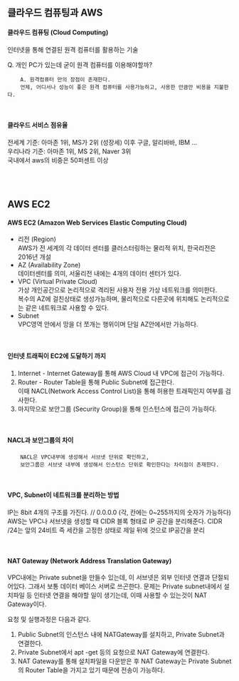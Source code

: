 
## 클라우드 컴퓨팅과 AWS


#### 클라우드 컴퓨팅 (Cloud Computing)

인터넷을 통해 연결된 원격 컴퓨터를 활용하는 기술

Q. 개인 PC가 있는데 굳이 원격 컴퓨터를 이용해야할까?

        A. 원격컴퓨터 만의 장점이 존재한다. 
        언제, 어디서나 성능이 좋은 원격 컴퓨터를 사용가능하고, 사용한 만큼만 비용을 지불한다.
<br>

#### 클라우드 서비스 점유율
전세계 기준: 아마존 1위, MS가 2위 (성장세) 이후 구글, 알리바바, IBM ...
<br>우리나라 기준: 아마존 1위, MS 2위, Naver 3위
<br>국내에서 aws의 비중은 50퍼센트 이상 

<br>
<br>

## AWS EC2

#### AWS EC2 (Amazon Web Services Elastic Computing Cloud)
- 리전 (Region)
<br>AWS가 전 세계의 각 데이터 센터를 클러스터링하는 물리적 위치, 한국리전은 2016년 개설
- AZ (Availability Zone)
<br>데이터센터를 의미, 서울리전 내에는 4개의 데이터 센터가 있다.
- VPC (Virtual Private Cloud)
<br>가상 개인공간으로 논리적으로 격리된 사용자 전용 가상 네트워크를 의미한다.
<br>복수의 AZ에 걸친상태로 생성가능하며, 물리적으로 다른곳에 위치해도 논리적으로는 같은 네트워크로 사용할 수 있다.
- Subnet
<br>VPC영역 안에서 망을 더 쪼개는 행위이며 단일 AZ안에서만 가능하다.
<br>

#### 인터넷 트래픽이 EC2에 도달하기 까지
1. Internet - Internet Gateway를 통해 AWS Cloud 내 VPC에 접근이 가능하다.
2. Router - Router Table을 통해 Public Subnet에 접근한다. <br>이때 NACL(Network Access Control List)을 통해 허용한 트래픽인지 여부를 검사한다.
3. 마지막으로 보안그룹 (Security Group)을 통해 인스턴스에 접근이 가능하다.

<br>

#### NACL과 보안그룹의 차이

        NACL은 VPC내부에 생성해서 서브넷 단위로 확인하고,
        보안그룹은 서브넷 내부에 생성해서 인스턴스 단위로 확인한다는 차이점이 존재한다.

<br>

#### VPC, Subnet이 네트워크를 분리하는 방법
IP는 8bit 4개의 구조를 가진다. // 0.0.0.0 (각, 칸에는 0~255까지의 숫자가 가능하다)
AWS는 VPC나 서브넷을 생성할 때 CIDR 블록 형태로 IP 공간을 분리해준다.
CIDR /24는 앞의 24비트 즉 세칸을 고정한 상태로 제일 뒤에 것으로 IP공간을 분리

<br>

#### NAT Gateway (Network Address Translation Gateway)
VPC내에는 Private subnet을 만들수 있는데, 이 서브넷은 외부 인터넷 연결과 단절되어있다. 그래서 보통 데이터 베이스 서버로 쓰곤한다.
문제는 Private subnet내에서 설치파일 등 인터넷 연결을 해야할 일이 생기는데, 이때 사용할 수 있는것이 NAT Gateway이다.

요청 및 실행과정은 다음과 같다.
1. Public Subnet의 인스턴스 내에 NATGateway를 설치하고, Private Subnet과 연결한다.
2. Private Subnet에서 apt -get 등의 요청으로 NAT Gateway에 연결한다.
3. NAT Gateway를 통해 설치파일을 다운받은 후 NAT Gateway는 Private Subnet의 Router Table을 가지고 있기 때문에 전송이 가능하다.
